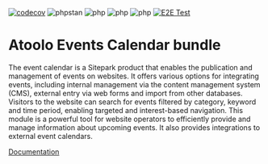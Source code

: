 [![codecov](https://codecov.io/gh/sitepark/atoolo-events-calendar-bundle/graph/badge.svg?token=xtJEXZzHlt)](https://codecov.io/gh/sitepark/atoolo-events-calendar-bundle)
![phpstan](https://img.shields.io/badge/PHPStan-level%209-brightgreen)
![php](https://img.shields.io/badge/PHP-8.1-blue)
![php](https://img.shields.io/badge/PHP-8.2-blue)
![php](https://img.shields.io/badge/PHP-8.3-blue)
[![E2E Test](https://github.com/sitepark/atoolo-e2e-test/actions/workflows/e2e-test.yml/badge.svg)](https://github.com/sitepark/atoolo-e2e-test/actions/workflows/e2e-test.yml)

# Atoolo Events Calendar bundle

The event calendar is a Sitepark product that enables the publication and management of events on websites. It offers various options for integrating events, including internal management via the content management system (CMS), external entry via web forms and import from other databases. Visitors to the website can search for events filtered by category, keyword and time period, enabling targeted and interest-based navigation. This module is a powerful tool for website operators to efficiently provide and manage information about upcoming events. It also provides integrations to external event calendars.

[Documentation](https://sitepark.github.io/atoolo-docs/develop/bundles/events-calendar/)
